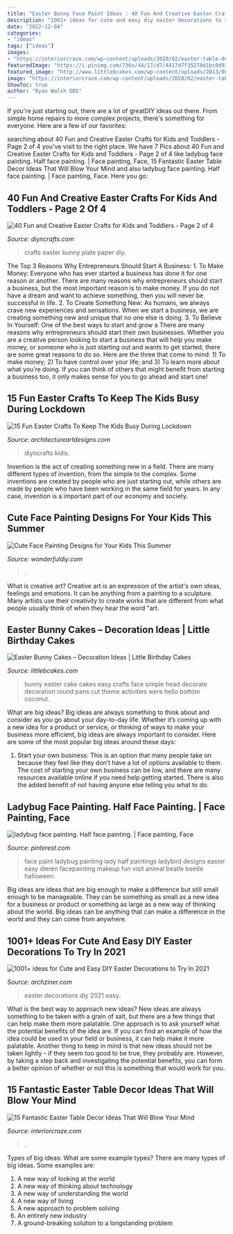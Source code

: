 ```yaml
---
title: "Easter Bunny Face Paint Ideas : 40 Fun And Creative Easter Crafts For Kids And Toddlers"
description: "1001+ ideas for cute and easy diy easter decorations to try in 2021"
date: "2022-12-04"
categories:
- "ideas"
tags: ["ideas"]
images:
- "https://interiorcraze.com/wp-content/uploads/2020/02/easter-table-decor.jpeg"
featuredImage: "https://i.pinimg.com/736x/44/17/d7/4417d7f35278d1bc0d93681d744daa6f--face-paintings-ladybugs.jpg"
featured_image: "http://www.littlebcakes.com/wp-content/uploads/2013/08/Easter-Bunny-Cake.jpg"
image: "https://interiorcraze.com/wp-content/uploads/2020/02/easter-table-decor.jpeg"
ShowToc: true
author: "Ryan Walsh DDS"
---
```



If you're just starting out, there are a lot of greatDIY ideas out there. From simple home repairs to more complex projects, there's something for everyone. Here are a few of our favorites: 

	

		
searching about 40 Fun and Creative Easter Crafts for Kids and Toddlers - Page 2 of 4 you've visit to the right place. We have 7 Pics about 40 Fun and Creative Easter Crafts for Kids and Toddlers - Page 2 of 4 like ladybug face painting. Half face painting. | Face painting, Face, 15 Fantastic Easter Table Decor Ideas That Will Blow Your Mind and also ladybug face painting. Half face painting. | Face painting, Face. Here you go:
		
    
## 40 Fun And Creative Easter Crafts For Kids And Toddlers - Page 2 Of 4

<img loading=lazy src="https://www.diyncrafts.com/wp-content/uploads/2015/02/14-paper-plate-bunny.jpg" onerror="this.onerror=null;this.src='https://tse2.mm.bing.net/th?id=OIP.i0iRZg_ln3WYpEGqD4R38wAAAA&amp;pid=15.1';" alt="40 Fun and Creative Easter Crafts for Kids and Toddlers - Page 2 of 4">

_Source: diyncrafts.com_

>crafts easter bunny plate paper diy. 

	

The Top 3 Reasons Why Entrepreneurs Should Start A Business: 1. To Make Money: Everyone who has ever started a business has done it for one reason or another. There are many reasons why entrepreneurs should start a business, but the most important reason is to make money. If you do not have a dream and want to achieve something, then you will never be successful in life. 2. To Create Something New: As humans, we always crave new experiences and sensations. When we start a business, we are creating something new and unique that no one else is doing. 3. To Believe In Yourself: One of the best ways to start and grow a
There are many reasons why entrepreneurs should start their own businesses. Whether you are a creative person looking to start a business that will help you make money, or someone who is just starting out and wants to get started, there are some great reasons to do so. Here are the three that come to mind: 1) To make money; 2) To have control over your life; and 3) To learn more about what you’re doing. If you can think of others that might benefit from starting a business too, it only makes sense for you to go ahead and start one!

    
## 15 Fun Easter Crafts To Keep The Kids Busy During Lockdown

<img loading=lazy src="https://www.architectureartdesigns.com/wp-content/uploads/2020/03/15-Fun-Easter-Crafts-To-Keep-The-Kids-Busy-During-Lockdown-14.jpg" onerror="this.onerror=null;this.src='https://tse3.mm.bing.net/th?id=OIP.pGnJrtYclmHDHuz7ng7oHAAAAA&amp;pid=15.1';" alt="15 Fun Easter Crafts To Keep The Kids Busy During Lockdown">

_Source: architectureartdesigns.com_

>diyncrafts kidis. 

	

Invention is the act of creating something new in a field. There are many different types of invention, from the simple to the complex. Some inventions are created by people who are just starting out, while others are made by people who have been working in the same field for years. In any case, invention is a important part of our economy and society.

    
## Cute Face Painting Designs For Your Kids This Summer

<img loading=lazy src="https://cdn.wonderfuldiy.com/wp-content/uploads/2016/06/Hello-kitty.jpg" onerror="this.onerror=null;this.src='https://tse4.mm.bing.net/th?id=OIP.C4uh5N7fNgNEf0-s4OKTxAHaKg&amp;pid=15.1';" alt="Cute Face Painting Designs for Your Kids This Summer">

_Source: wonderfuldiy.com_

>. 

	

What is creative art?
Creative art is an expression of the artist's own ideas, feelings and emotions. It can be anything from a painting to a sculpture. Many artists use their creativity to create works that are different from what people usually think of when they hear the word "art.

    
## Easter Bunny Cakes – Decoration Ideas | Little Birthday Cakes

<img loading=lazy src="http://www.littlebcakes.com/wp-content/uploads/2013/08/Easter-Bunny-Cake.jpg" onerror="this.onerror=null;this.src='https://tse2.mm.bing.net/th?id=OIP.z5K6LSaY1uiV9wAMKAKS6AHaJ4&amp;pid=15.1';" alt="Easter Bunny Cakes – Decoration Ideas | Little Birthday Cakes">

_Source: littlebcakes.com_

>bunny easter cake cakes easy crafts face simple head decorate decoration round pans cut theme activities were hello bottom coconut. 

	

What are big ideas?
Big ideas are always something to think about and consider as you go about your day-to-day life. Whether it’s coming up with a new idea for a product or service, or thinking of ways to make your business more efficient, big ideas are always important to consider. Here are some of the most popular big ideas around these days:
1. Start your own business: This is an option that many people take on because they feel like they don’t have a lot of options available to them. The cost of starting your own business can be low, and there are many resources available online if you need help getting started. There is also the added benefit of not having anyone else telling you what to do.


    
## Ladybug Face Painting. Half Face Painting. | Face Painting, Face

<img loading=lazy src="https://i.pinimg.com/736x/44/17/d7/4417d7f35278d1bc0d93681d744daa6f--face-paintings-ladybugs.jpg" onerror="this.onerror=null;this.src='https://tse1.mm.bing.net/th?id=OIP.hf9HG05MAl9Mx5jrkRUhggHaNM&amp;pid=15.1';" alt="ladybug face painting. Half face painting. | Face painting, Face">

_Source: pinterest.com_

>face paint ladybug painting lady half paintings ladybird designs easter easy dieren facepainting makeup fun visit animal beatle beetle halloween. 

	

Big ideas are ideas that are big enough to make a difference but still small enough to be manageable. They can be something as small as a new idea for a business or product or something as large as a new way of thinking about the world. Big ideas can be anything that can make a difference in the world and they can come from anywhere.

    
## 1001+ Ideas For Cute And Easy DIY Easter Decorations To Try In 2021

<img loading=lazy src="https://archziner.com/wp-content/uploads/2021/03/three-large-ceramic-eggs-decorated-in-pink-green-with-butterflies-easter-decorations-gold-bunny-figurines.jpg" onerror="this.onerror=null;this.src='https://tse4.mm.bing.net/th?id=OIP.5LCZMZII3kjSaUGZIxe45wHaJ5&amp;pid=15.1';" alt="1001+ ideas for Cute and Easy DIY Easter Decorations to Try In 2021">

_Source: archziner.com_

>easter decorations diy 2021 easy. 

	

What is the best way to approach new ideas?
New ideas are always something to be taken with a grain of salt, but there are a few things that can help make them more palatable. One approach is to ask yourself what the potential benefits of the idea are. If you can find an example of how the idea could be used in your field or business, it can help make it more palatable. Another thing to keep in mind is that new ideas should not be taken lightly - if they seem too good to be true, they probably are. However, by taking a step back and investigating the potential benefits, you can form a better opinion of whether or not this is something that would work for you.

    
## 15 Fantastic Easter Table Decor Ideas That Will Blow Your Mind

<img loading=lazy src="https://interiorcraze.com/wp-content/uploads/2020/02/easter-table-decor.jpeg" onerror="this.onerror=null;this.src='https://tse2.mm.bing.net/th?id=OIP.9OHO7zezdSJCVxcgTucJzgHaJ4&amp;pid=15.1';" alt="15 Fantastic Easter Table Decor Ideas That Will Blow Your Mind">

_Source: interiorcraze.com_

>. 

	

Types of big ideas: What are some example types?
There are many types of big ideas. Some examples are:
1. A new way of looking at the world 
2. A new way of thinking about technology 
3. A new way of understanding the world 
4. A new way of living 
5. A new approach to problem solving 
6. An entirely new industry 
7. A ground-breaking solution to a longstanding problem 

